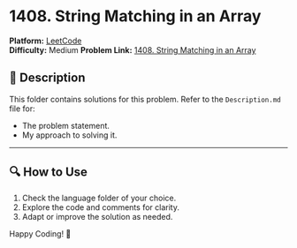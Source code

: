 # 1408. String Matching in an Array

**Platform:** [LeetCode](https://leetcode.com)  
**Difficulty:** Medium
**Problem Link:** [1408. String Matching in an Array
](https://leetcode.com/problems/string-matching-in-an-array/?envType=daily-question&envId=2025-01-10)

## 📜 Description

This folder contains solutions for this problem. Refer to the `Description.md` file for:

- The problem statement.
- My approach to solving it.

---

## 🔍 How to Use

1. Check the language folder of your choice.
2. Explore the code and comments for clarity.
3. Adapt or improve the solution as needed.

Happy Coding! 🚀
